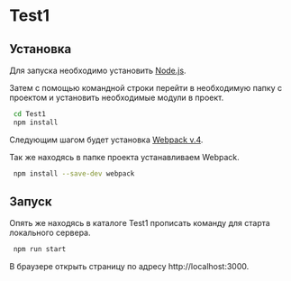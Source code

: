 # Test1
## Установка
Для запуска необходимо установить [Node.js](https://nodejs.org/). 

Затем с помощью командной строки перейти в необходимую папку с проектом и установить необходимые модули в проект.

```sh
 cd Test1
 npm install 
```

Следующим шагом будет установка [Webpack v.4](https://webpack.js.org/guides/installation/).

Так же находясь в папке проекта устанавливаем Webpack.

```sh
 npm install --save-dev webpack
```

## Запуск

Опять же находясь в каталоге Test1 прописать команду для старта локального сервера.

```sh
 npm run start
```
В браузере открыть страницу по адресу http://localhost:3000.
